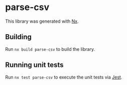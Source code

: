 # parse-csv

This library was generated with [Nx](https://nx.dev).

## Building

Run `nx build parse-csv` to build the library.

## Running unit tests

Run `nx test parse-csv` to execute the unit tests via [Jest](https://jestjs.io).
